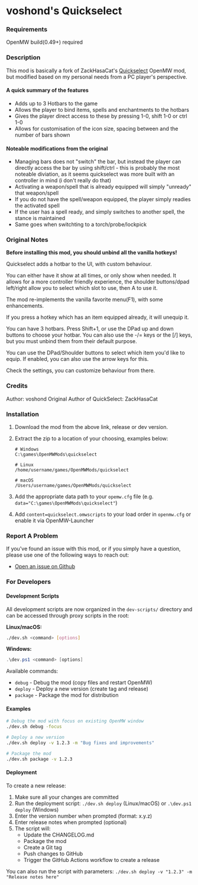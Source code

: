 # voshond's Quickselect

### Requirements

OpenMW build(0.49+) required

### Description

This mod is basically a fork of ZackHasaCat's [Quickselect](https://gitlab.com/modding-openmw/quickselect/) OpenMW mod, but modified based on my personal needs from a PC player's perspective.

#### A quick summary of the features

- Adds up to 3 Hotbars to the game
- Allows the player to bind items, spells and enchantments to the hotbars
- Gives the player direct access to these by pressing 1-0, shift 1-0 or ctrl 1-0
- Allows for customisation of the icon size, spacing between and the number of bars shown

#### Noteable modifications from the original

- Managing bars does not "switch" the bar, but instead the player can directly access the bar by using shift/ctrl - this is probably the most noteable diviation, as it seems quickselect was more built with an controller in mind (i don't really do that)
- Activating a weapon/spell that is already equipped will simply "unready" that weapon/spell
- If you do not have the spell/weapon equipped, the player simply readies the activated spell
- If the user has a spell ready, and simply switches to another spell, the stance is maintained
- Same goes when switchting to a torch/probe/lockpick

### Original Notes

**Before installing this mod, you should unbind all the vanilla hotkeys!**

Quickselect adds a hotbar to the UI, with custom behaviour.

You can either have it show at all times, or only show when needed. It allows for a more controller friendly experience, the shoulder buttons/dpad left/right allow you to select which slot to use, then A to use it.

The mod re-implements the vanilla favorite menu(F1), with some enhancements.

If you press a hotkey which has an item equipped already, it will unequip it.

You can have 3 hotbars. Press Shift+1, or use the DPad up and down buttons to choose your hotbar. You can also use the -/= keys or the [/] keys, but you must unbind them from their default purpose.

You can use the DPad/Shoulder buttons to select which item you'd like to equip. If enabled, you can also use the arrow keys for this.

Check the settings, you can customize behaviour from there.

### Credits

Author: voshond
Original Author of QuickSelect: ZackHasaCat

### Installation

1.  Download the mod from the above link, release or dev version.
1.  Extract the zip to a location of your choosing, examples below:

        # Windows
        C:\games\OpenMWMods\quickselect

        # Linux
        /home/username/games/OpenMWMods/quickselect

        # macOS
        /Users/username/games/OpenMWMods/quickselect

1.  Add the appropriate data path to your `opemw.cfg` file (e.g. `data="C:\games\OpenMWMods\quickselect"`)
1.  Add `content=quickselect.omwscripts` to your load order in `openmw.cfg` or enable it via OpenMW-Launcher

### Report A Problem

If you've found an issue with this mod, or if you simply have a question, please use one of the following ways to reach out:

- [Open an issue on Github](https://github.com/voshond/openmw-quick-select/issues)

### For Developers

#### Development Scripts

All development scripts are now organized in the `dev-scripts/` directory and can be accessed through proxy scripts in the root:

**Linux/macOS:**

```bash
./dev.sh <command> [options]
```

**Windows:**

```powershell
.\dev.ps1 <command> [options]
```

Available commands:

- `debug` - Debug the mod (copy files and restart OpenMW)
- `deploy` - Deploy a new version (create tag and release)
- `package` - Package the mod for distribution

#### Examples

```bash
# Debug the mod with focus on existing OpenMW window
./dev.sh debug -focus

# Deploy a new version
./dev.sh deploy -v 1.2.3 -m "Bug fixes and improvements"

# Package the mod
./dev.sh package -v 1.2.3
```

#### Deployment

To create a new release:

1. Make sure all your changes are committed
2. Run the deployment script: `./dev.sh deploy` (Linux/macOS) or `.\dev.ps1 deploy` (Windows)
3. Enter the version number when prompted (format: x.y.z)
4. Enter release notes when prompted (optional)
5. The script will:
   - Update the CHANGELOG.md
   - Package the mod
   - Create a Git tag
   - Push changes to GitHub
   - Trigger the GitHub Actions workflow to create a release

You can also run the script with parameters: `./dev.sh deploy -v "1.2.3" -m "Release notes here"`
